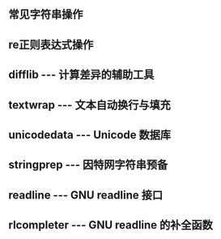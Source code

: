 ## 常见字符串操作

## re正则表达式操作


## difflib --- 计算差异的辅助工具

## textwrap --- 文本自动换行与填充
## unicodedata --- Unicode 数据库
## stringprep --- 因特网字符串预备
## readline --- GNU readline 接口
## rlcompleter --- GNU readline 的补全函数